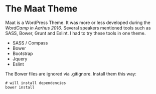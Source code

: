 # The Maat Theme

Maat is a WordPress Theme.
 It was more or less developed during the *WordCamp in Aarhus 2016*. 
Several speakers mentioned tools such as SASS, Bower, Grunt and Eslint. 
I had to try these tools in one theme. 

* SASS / Compass
* Bower
* Bootstrap
* Jquery
* Eslint

The Bower files are ignored via .gitignore. Install them this way:

~~~~
# will install dependencies
bower install
~~~~


